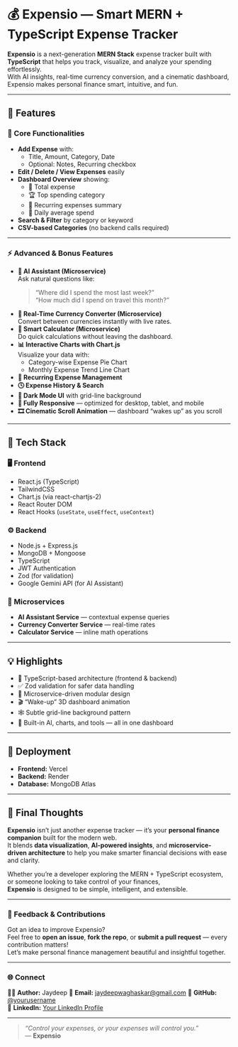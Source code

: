 # 💰 Expensio — Smart MERN + TypeScript Expense Tracker

**Expensio** is a next-generation **MERN Stack** expense tracker built with **TypeScript** that helps you track, visualize, and analyze your spending effortlessly.  
With AI insights, real-time currency conversion, and a cinematic dashboard, Expensio makes personal finance smart, intuitive, and fun.

---

## 🚀 Features

### 🧩 Core Functionalities
- **Add Expense** with:
  - Title, Amount, Category, Date
  - Optional: Notes, Recurring checkbox  
- **Edit / Delete / View Expenses** easily  
- **Dashboard Overview** showing:
  - 💸 Total expense
  - 🏆 Top spending category
  - 🔁 Recurring expenses summary
  - 📅 Daily average spend
- **Search & Filter** by category or keyword
- **CSV-based Categories** (no backend calls required)

---

### ⚡ Advanced & Bonus Features
- **🤖 AI Assistant (Microservice)**  
  Ask natural questions like:
  > “Where did I spend the most last week?”  
  > “How much did I spend on travel this month?”
- **💱 Real-Time Currency Converter (Microservice)**  
  Convert between currencies instantly with live rates.
- **🧮 Smart Calculator (Microservice)**  
  Do quick calculations without leaving the dashboard.
- **📊 Interactive Charts with Chart.js**  
  Visualize your data with:
  - Category-wise Expense Pie Chart  
  - Monthly Expense Trend Line Chart  
- **🔁 Recurring Expense Management**
- **🕓 Expense History & Search**
- **🌙 Dark Mode UI** with grid-line background
- **📱 Fully Responsive** — optimized for desktop, tablet, and mobile
- **🎞️ Cinematic Scroll Animation** — dashboard “wakes up” as you scroll

---

## 🧠 Tech Stack

### 🖥️ Frontend
- React.js (TypeScript)
- TailwindCSS
- Chart.js (via react-chartjs-2)
- React Router DOM
- React Hooks (`useState`, `useEffect`, `useContext`)

### ⚙️ Backend
- Node.js + Express.js
- MongoDB + Mongoose
- TypeScript
- JWT Authentication
- Zod (for validation)
- Google Gemini API (for AI Assistant)

### 🧩 Microservices
- **AI Assistant Service** — contextual expense queries  
- **Currency Converter Service** — real-time rates  
- **Calculator Service** — inline math operations  


---

## 💡 Highlights

- 🧱 TypeScript-based architecture (frontend & backend)
- ✅ Zod validation for safer data handling
- 🧩 Microservice-driven modular design
- 🎬 “Wake-up” 3D dashboard animation
- 🕸️ Subtle grid-line background pattern
- 🧠 Built-in AI, charts, and tools — all in one dashboard

---

## 🧾 Deployment

- **Frontend:** Vercel  
- **Backend:** Render  
- **Database:** MongoDB Atlas  

---

## 🌟 Final Thoughts

**Expensio** isn’t just another expense tracker — it’s your **personal finance companion** built for the modern web.  
It blends **data visualization**, **AI-powered insights**, and **microservice-driven architecture** to help you make smarter financial decisions with ease and clarity.  

Whether you’re a developer exploring the MERN + TypeScript ecosystem,  
or someone looking to take control of your finances,  
**Expensio** is designed to be simple, intelligent, and extensible.

---

### 💬 Feedback & Contributions

Got an idea to improve Expensio?  
Feel free to **open an issue**, **fork the repo**, or **submit a pull request** — every contribution matters!  
Let’s make personal finance management beautiful and insightful together.  
 

---

### 🌐 Connect

👨‍💻 **Author:** Jaydeep 
📧 **Email:** jaydeepwaghaskar@gmail.com 
🐙 **GitHub:** [@yourusername](https://github.com/jaydxxp)  
🔗 **LinkedIn:** [Your LinkedIn Profile](https://linkedin.com/in/jaydeep-wagaskar-6a3049280)

---

> _“Control your expenses, or your expenses will control you.”_  
> — **Expensio**


